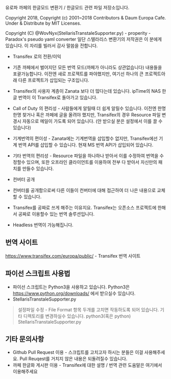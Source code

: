 유로파 까페의 한글모드 변환기 / 한글모드 관련 파일 저장소입니다.

Copyright 2018, Copyright (c) 2001~2018 Contributors & Daum Europa Cafe. Under & Distribute by MIT Licenses.

Copyright (C) @WovNyx(StellarisTranstaleSupporter.py) - properity - Paradox's pseudo yaml converter 
일단 스텔라리스 변환기의 저작권은 이 분에게 있습니다. 이 자리를 빌러서 감사 말씀을 전합니다.

* Transifex 로의 전환/이익
 * 기존 까페에서 벌어지던 모든 번역 모드(까페가 아니라도 상관없습니다) 내용들을 포괄가능합니다. 이전엔 새로 프로젝트를 파야했지만, 여기선 하나의 큰 프로젝트아래 다른 프로젝트가 삽입되는 구조입니다.
 * Transifex의 사용자 계층이 Zanata 보다 더 많다는데 있습니다. ipTime의 NAS 한글 번역이 이 Transifex로 돌아가고 있습니다.
 * Call of Duty 의 편리성 - 사람들에게 알릴때 더 쉽게 알릴수 있습니다. 이전엔 한명한명 찾거나 혹은 까페에 글을 올려야 했지만, Transifex의 경우 Resource 파일 변경시 자동으로 메일이 가도록 되어 있습니다. (안 받으실 분은 설정에서 이를 끌 수 있습니다)
 * 기계번역의 편이성 - Zanata에는 기계번역을 삽입할수 없지만, Transifex에선 기계 번역 API를 삽입할 수 있습니다. 현재 MS 번역 API가 삽입되어 있습니다.
 * 기타 번역의 편리성 - Resource 파일을 하나하나 받아서 이를 수정하여 번역을 수정할수 있으며, 또한 오프라인 클라이언트를 이용하여 전부 다 받아서 자신만의 패치를 만들수 있습니다.

* 컨버터 공개
 * 컨버터를 공개함으로써 다른 이들이 컨버터에 대해 접근하여 더 나은 내용으로 교체할 수 있습니다.
 * Transifex를 공짜로 쓰게 해주는 이유지요. Transifex는 오픈소스 프로젝트에 한해서 공짜로 이용할수 있는 번역 솔루션입니다.
 * Headless 번역이 가능해집니다.

번역 사이트
-------------------
<https://www.transifex.com/europa/public/> - Transifex 번역 사이트

파이선 스크립트 사용법
-------------------
* 파이선 스크립트는 Python3을 사용하고 있습니다. Python3은 <https://www.python.org/downloads/> 에서 받으실수 있습니다.
* StellarisTranstaleSupporter.py
> 설정파일 수정 - File Format 항목 두개를 고치면 작동하도록 되어 있습니다. 기타 디렉토리를 변경하실수 있습니다.
> python3(혹은 python) StellarisTranstaleSupporter.py

기타 문의사항
-------------------
* Github Pull Request 이용 - 스크립트를 고치고자 하시는 분들은 이걸 사용해주세요. Pull Reuqest를 거치지 않은 내용은 되돌려질수 있습니다.
* 까페 한글화 게시판 이용 - Transifex에 대한 설명 / 번역 관련 도움말은 여기에서 이용해주세요